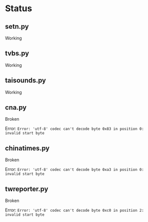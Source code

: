 # Status

## setn.py

Working

## tvbs.py

Working

## taisounds.py

Working

## cna.py

Broken

Error: `Error: 'utf-8' codec can't decode byte 0x83 in position 0: invalid start byte`

## chinatimes.py

Broken

Error: `Error: 'utf-8' codec can't decode byte 0xa3 in position 0: invalid start byte`

## twreporter.py

Broken

Error: `Error: 'utf-8' codec can't decode byte 0xc0 in position 2: invalid start byte`
